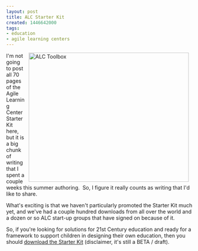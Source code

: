 ```yaml
---
layout: post
title: ALC Starter Kit
created: 1446642000
tags:
- education
- agile learning centers
---
```

<p><img alt="ALC Toolbox" src="/sites/artbrock.com/files/images/ALC_Starter_Kit.png" style="width: 433px; height: 350px; margin-left: 10px; margin-right: 10px; float: right;">I'm not going to post all 70 pages of the Agile Learning Center Starter Kit here, but it is a big chunk of writing that I spent a couple weeks this summer authoring. &nbsp;So, I figure it really counts as writing that I'd like to share.</p><p>What's exciting is that we haven't particularly promoted the Starter Kit much yet, and we've had a couple hundred downloads from all over the world and a dozen or so ALC start-up groups that have signed on because of it.</p><p>So, if you're looking for solutions for 21st Century education and ready for a framework to support children in designing their own education, then you should <a href="http://StarterKit.AgileLearningCenters.org">download the Starter Kit</a> (disclaimer, it's still a BETA / draft).</p><p><!--break--></p><p>&nbsp;</p>
